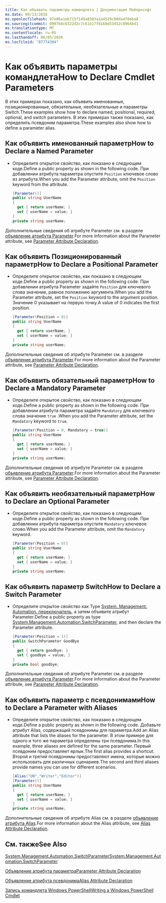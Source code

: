 ```yaml
---
title: Как объявить параметры командлета | Документация Майкрософт
ms.date: 09/13/2016
ms.openlocfilehash: 97e86a1eb715f149a8383a1a4529c00da4f0eba8
ms.sourcegitcommit: 0907b8c6322d2c7c61b17f8168d53452c8964b41
ms.translationtype: MT
ms.contentlocale: ru-RU
ms.lasthandoff: 08/05/2020
ms.locfileid: "87774394"
---
```

# <a name="how-to-declare-cmdlet-parameters"></a><span data-ttu-id="55a54-102">Как объявить параметры командлета</span><span class="sxs-lookup"><span data-stu-id="55a54-102">How to Declare Cmdlet Parameters</span></span>

<span data-ttu-id="55a54-103">В этих примерах показано, как объявить именованные, позиционированные, обязательные, необязательные и параметры Switch.</span><span class="sxs-lookup"><span data-stu-id="55a54-103">These examples show how to declare named, positional, required, optional, and switch parameters.</span></span> <span data-ttu-id="55a54-104">В этих примерах также показано, как определить псевдоним параметра.</span><span class="sxs-lookup"><span data-stu-id="55a54-104">These examples also show how to define a parameter alias.</span></span>

## <a name="how-to-declare-a-named-parameter"></a><span data-ttu-id="55a54-105">Как объявить именованный параметр</span><span class="sxs-lookup"><span data-stu-id="55a54-105">How to Declare a Named Parameter</span></span>

- <span data-ttu-id="55a54-106">Определите открытое свойство, как показано в следующем коде.</span><span class="sxs-lookup"><span data-stu-id="55a54-106">Define a public property as shown in the following code.</span></span> <span data-ttu-id="55a54-107">При добавлении атрибута параметра опустите `Position` ключевое слово из атрибута.</span><span class="sxs-lookup"><span data-stu-id="55a54-107">When you add the Parameter attribute, omit the `Position` keyword from the attribute.</span></span>

    ```csharp
    [Parameter()]
    public string UserName
    {
      get { return userName; }
      set { userName = value; }
    }
    private string userName;
    ```

<span data-ttu-id="55a54-108">Дополнительные сведения об атрибуте Parameter см. в разделе [объявление атрибута Parameter](./parameter-attribute-declaration.md).</span><span class="sxs-lookup"><span data-stu-id="55a54-108">For more information about the Parameter attribute, see [Parameter Attribute Declaration](./parameter-attribute-declaration.md).</span></span>

## <a name="how-to-declare-a-positional-parameter"></a><span data-ttu-id="55a54-109">Как объявить Позиционированный параметр</span><span class="sxs-lookup"><span data-stu-id="55a54-109">How to Declare a Positional Parameter</span></span>

- <span data-ttu-id="55a54-110">Определите открытое свойство, как показано в следующем коде.</span><span class="sxs-lookup"><span data-stu-id="55a54-110">Define a public property as shown in the following code.</span></span> <span data-ttu-id="55a54-111">При добавлении атрибута Parameter задайте `Position` для ключевого слова значение, равное положению аргумента.</span><span class="sxs-lookup"><span data-stu-id="55a54-111">When you add the Parameter attribute, set the `Position` keyword to the argument position.</span></span> <span data-ttu-id="55a54-112">Значение 0 указывает на первую точку.</span><span class="sxs-lookup"><span data-stu-id="55a54-112">A value of 0 indicates the first position.</span></span>

    ```csharp
    [Parameter(Position = 0)]
    public string UserName
    {
      get { return userName; }
      set { userName = value; }
    }
    private string userName;
    ```

<span data-ttu-id="55a54-113">Дополнительные сведения об атрибуте Parameter см. в разделе [объявление атрибута Parameter](./parameter-attribute-declaration.md).</span><span class="sxs-lookup"><span data-stu-id="55a54-113">For more information about the Parameter attribute, see [Parameter Attribute Declaration](./parameter-attribute-declaration.md).</span></span>

## <a name="how-to-declare-a-mandatory-parameter"></a><span data-ttu-id="55a54-114">Как объявить обязательный параметр</span><span class="sxs-lookup"><span data-stu-id="55a54-114">How to Declare a Mandatory Parameter</span></span>

- <span data-ttu-id="55a54-115">Определите открытое свойство, как показано в следующем коде.</span><span class="sxs-lookup"><span data-stu-id="55a54-115">Define a public property as shown in the following code.</span></span> <span data-ttu-id="55a54-116">При добавлении атрибута параметра задайте `Mandatory` для ключевого слова значение `true` .</span><span class="sxs-lookup"><span data-stu-id="55a54-116">When you add the Parameter attribute, set the `Mandatory` keyword to `true`.</span></span>

    ```csharp
    [Parameter(Position = 0, Mandatory = true)]
    public string UserName
    {
      get { return userName; }
      set { userName = value; }
    }
    private string userName;
    ```

<span data-ttu-id="55a54-117">Дополнительные сведения об атрибуте Parameter см. в разделе [объявление атрибута Parameter](./parameter-attribute-declaration.md).</span><span class="sxs-lookup"><span data-stu-id="55a54-117">For more information about the Parameter attribute, see [Parameter Attribute Declaration](./parameter-attribute-declaration.md).</span></span>

## <a name="how-to-declare-an-optional-parameter"></a><span data-ttu-id="55a54-118">Как объявить необязательный параметр</span><span class="sxs-lookup"><span data-stu-id="55a54-118">How to Declare an Optional Parameter</span></span>

- <span data-ttu-id="55a54-119">Определите открытое свойство, как показано в следующем коде.</span><span class="sxs-lookup"><span data-stu-id="55a54-119">Define a public property as shown in the following code.</span></span> <span data-ttu-id="55a54-120">При добавлении атрибута параметра опустите `Mandatory` ключевое слово.</span><span class="sxs-lookup"><span data-stu-id="55a54-120">When you add the Parameter attribute, omit the `Mandatory` keyword.</span></span>

    ```csharp
    [Parameter(Position = 0)]
    public string UserName
    {
      get { return userName; }
      set { userName = value; }
    }
    private string userName;
    ```

## <a name="how-to-declare-a-switch-parameter"></a><span data-ttu-id="55a54-121">Как объявить параметр Switch</span><span class="sxs-lookup"><span data-stu-id="55a54-121">How to Declare a Switch Parameter</span></span>

- <span data-ttu-id="55a54-122">Определите открытое свойство как Type [System. Management. Automation. переключатель](/dotnet/api/System.Management.Automation.SwitchParameter), а затем объявите атрибут Parameter.</span><span class="sxs-lookup"><span data-stu-id="55a54-122">Define a public property as type [System.Management.Automation.SwitchParameter](/dotnet/api/System.Management.Automation.SwitchParameter), and then declare the Parameter attribute.</span></span>

    ```csharp
    [Parameter(Position = 1)]
    public SwitchParameter GoodBye
    {
      get { return goodbye; }
      set { goodbye = value; }
    }
    private bool goodbye;
    ```

<span data-ttu-id="55a54-123">Дополнительные сведения об атрибуте Parameter см. в разделе [объявление атрибута Parameter](./parameter-attribute-declaration.md).</span><span class="sxs-lookup"><span data-stu-id="55a54-123">For more information about the Parameter attribute, see [Parameter Attribute Declaration](./parameter-attribute-declaration.md).</span></span>

## <a name="how-to-declare-a-parameter-with-aliases"></a><span data-ttu-id="55a54-124">Как объявить параметр с псевдонимами</span><span class="sxs-lookup"><span data-stu-id="55a54-124">How to Declare a Parameter with Aliases</span></span>

- <span data-ttu-id="55a54-125">Определите открытое свойство, как показано в следующем коде.</span><span class="sxs-lookup"><span data-stu-id="55a54-125">Define a public property as shown in the following code.</span></span> <span data-ttu-id="55a54-126">Добавьте атрибут Alias, содержащий псевдонимы для параметра.</span><span class="sxs-lookup"><span data-stu-id="55a54-126">Add an Alias attribute that lists the aliases for the parameter.</span></span> <span data-ttu-id="55a54-127">В этом примере для одного и того же параметра определены три псевдонима.</span><span class="sxs-lookup"><span data-stu-id="55a54-127">In this example, three aliases are defined for the same parameter.</span></span> <span data-ttu-id="55a54-128">Первый псевдоним предоставляет ярлык.</span><span class="sxs-lookup"><span data-stu-id="55a54-128">The first alias provides a shortcut.</span></span> <span data-ttu-id="55a54-129">Второй и третий псевдонимы предоставляют имена, которые можно использовать для различных сценариев.</span><span class="sxs-lookup"><span data-stu-id="55a54-129">The second and third aliases provide names you can use for different scenarios.</span></span>

    ```csharp
    [Alias("UN","Writer","Editor")]
    [Parameter()]
    public string UserName
    {
      get { return userName; }
      set { userName = value; }
    }
    private string userName;
    ```

<span data-ttu-id="55a54-130">Дополнительные сведения об атрибуте Alias см. в разделе [объявление атрибута Alias](./alias-attribute-declaration.md).</span><span class="sxs-lookup"><span data-stu-id="55a54-130">For more information about the Alias attribute, see [Alias Attribute Declaration](./alias-attribute-declaration.md).</span></span>

## <a name="see-also"></a><span data-ttu-id="55a54-131">См. также</span><span class="sxs-lookup"><span data-stu-id="55a54-131">See Also</span></span>

[<span data-ttu-id="55a54-132">System.Management.Automation.SwitchParameter</span><span class="sxs-lookup"><span data-stu-id="55a54-132">System.Management.Automation.SwitchParameter</span></span>](/dotnet/api/System.Management.Automation.SwitchParameter)

[<span data-ttu-id="55a54-133">Объявление атрибута параметра</span><span class="sxs-lookup"><span data-stu-id="55a54-133">Parameter Attribute Declaration</span></span>](./parameter-attribute-declaration.md)

[<span data-ttu-id="55a54-134">Объявление атрибута псевдонима</span><span class="sxs-lookup"><span data-stu-id="55a54-134">Alias Attribute Declaration</span></span>](./alias-attribute-declaration.md)

[<span data-ttu-id="55a54-135">Запись командлета Windows PowerShell</span><span class="sxs-lookup"><span data-stu-id="55a54-135">Writing a Windows PowerShell Cmdlet</span></span>](./writing-a-windows-powershell-cmdlet.md)
